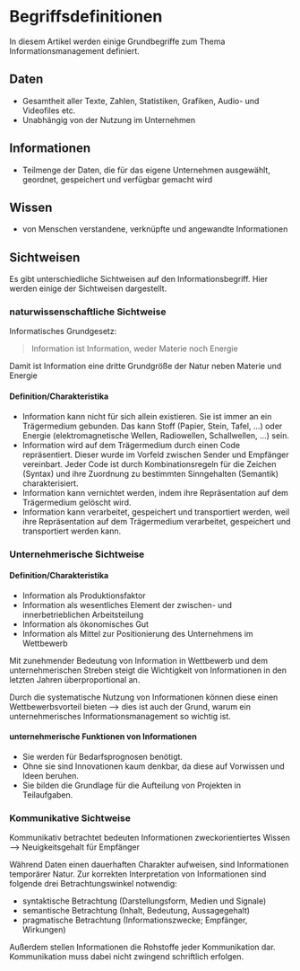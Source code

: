 # Begriffsdefinitionen
In diesem Artikel werden einige Grundbegriffe zum Thema Informationsmanagement definiert.

## Daten
- Gesamtheit aller Texte, Zahlen, Statistiken, Grafiken, Audio- und Videofiles etc.
- Unabhängig von der Nutzung im Unternehmen

## Informationen
- Teilmenge der Daten, die für das eigene Unternehmen ausgewählt, geordnet, gespeichert und verfügbar gemacht wird

## Wissen
- von Menschen verstandene, verknüpfte und angewandte Informationen

## Sichtweisen
Es gibt unterschiedliche Sichtweisen auf den Informationsbegriff. Hier werden einige der Sichtweisen dargestellt.

### naturwissenschaftliche Sichtweise
Informatisches Grundgesetz:
> Information ist Information, weder Materie noch Energie

Damit ist Information eine dritte Grundgröße der Natur neben Materie und Energie

#### Definition/Charakteristika
- Information kann nicht für sich allein existieren. Sie ist immer an ein Trägermedium gebunden. Das kann Stoff (Papier, Stein, Tafel, ...) oder Energie (elektromagnetische Wellen, Radiowellen, Schallwellen, ...) sein.
- Information wird auf dem Trägermedium durch einen Code repräsentiert. Dieser wurde im Vorfeld zwischen Sender und Empfänger vereinbart. Jeder Code ist durch Kombinationsregeln für die Zeichen (Syntax) und ihre Zuordnung zu bestimmten Sinngehalten (Semantik) charakterisiert.
- Information kann vernichtet werden, indem ihre Repräsentation auf dem Trägermedium gelöscht wird.
- Information kann verarbeitet, gespeichert und transportiert werden, weil ihre Repräsentation auf dem Trägermedium verarbeitet, gespeichert und transportiert werden kann.

### Unternehmerische Sichtweise

#### Definition/Charakteristika
- Information als Produktionsfaktor
- Information als wesentliches Element der zwischen- und innerbetrieblichen Arbeitsteilung
- Information als ökonomisches Gut
- Information als Mittel zur Positionierung des Unternehmens im Wettbewerb

Mit zunehmender Bedeutung von Information in Wettbewerb und dem unternehmerischen Streben steigt die Wichtigkeit von Informationen in den letzten Jahren überproportional an.

Durch die systematische Nutzung von Informationen können diese einen Wettbewerbsvorteil bieten --> dies ist auch der Grund, warum ein unternehmerisches Informationsmanagement so wichtig ist.

#### unternehmerische Funktionen von Informationen
- Sie werden für Bedarfsprognosen benötigt.
- Ohne sie sind Innovationen kaum denkbar, da diese auf Vorwissen und Ideen beruhen.
- Sie bilden die Grundlage für die Aufteilung von Projekten in Teilaufgaben.

### Kommunikative Sichtweise
Kommunikativ betrachtet bedeuten Informationen zweckorientiertes Wissen --> Neuigkeitsgehalt für Empfänger

Während Daten einen dauerhaften Charakter aufweisen, sind Informationen temporärer Natur.
Zur korrekten Interpretation von Informationen sind folgende drei Betrachtungswinkel notwendig:
- syntaktische Betrachtung (Darstellungsform, Medien und Signale)
- semantische Betrachtung (Inhalt, Bedeutung, Aussagegehalt)
- pragmatische Betrachtung (Informationszwecke; Empfänger, Wirkungen)

Außerdem stellen Informationen die Rohstoffe jeder Kommunikation dar. Kommunikation muss dabei nicht zwingend schriftlich erfolgen.